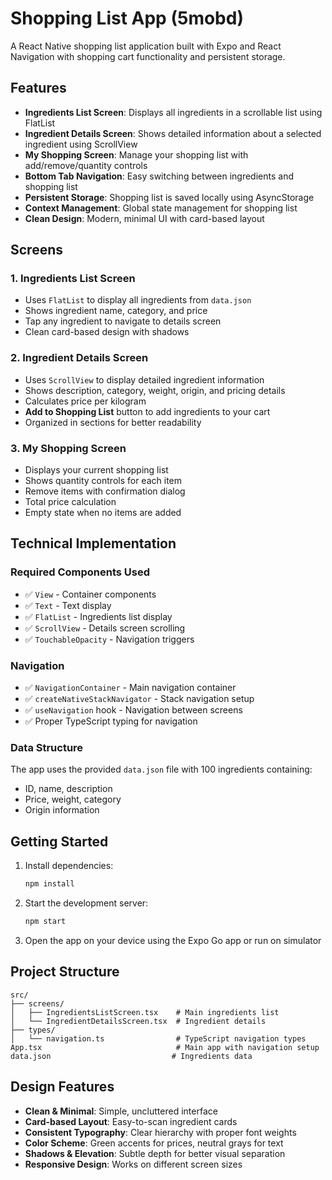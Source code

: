 # Shopping List App (5mobd)

A React Native shopping list application built with Expo and React Navigation with shopping cart functionality and persistent storage.

## Features

- **Ingredients List Screen**: Displays all ingredients in a scrollable list using FlatList
- **Ingredient Details Screen**: Shows detailed information about a selected ingredient using ScrollView
- **My Shopping Screen**: Manage your shopping list with add/remove/quantity controls
- **Bottom Tab Navigation**: Easy switching between ingredients and shopping list
- **Persistent Storage**: Shopping list is saved locally using AsyncStorage
- **Context Management**: Global state management for shopping list
- **Clean Design**: Modern, minimal UI with card-based layout

## Screens

### 1. Ingredients List Screen

- Uses `FlatList` to display all ingredients from `data.json`
- Shows ingredient name, category, and price
- Tap any ingredient to navigate to details screen
- Clean card-based design with shadows

### 2. Ingredient Details Screen

- Uses `ScrollView` to display detailed ingredient information
- Shows description, category, weight, origin, and pricing details
- Calculates price per kilogram
- **Add to Shopping List** button to add ingredients to your cart
- Organized in sections for better readability

### 3. My Shopping Screen

- Displays your current shopping list
- Shows quantity controls for each item
- Remove items with confirmation dialog
- Total price calculation
- Empty state when no items are added

## Technical Implementation

### Required Components Used

- ✅ `View` - Container components
- ✅ `Text` - Text display
- ✅ `FlatList` - Ingredients list display
- ✅ `ScrollView` - Details screen scrolling
- ✅ `TouchableOpacity` - Navigation triggers

### Navigation

- ✅ `NavigationContainer` - Main navigation container
- ✅ `createNativeStackNavigator` - Stack navigation setup
- ✅ `useNavigation` hook - Navigation between screens
- ✅ Proper TypeScript typing for navigation

### Data Structure

The app uses the provided `data.json` file with 100 ingredients containing:

- ID, name, description
- Price, weight, category
- Origin information

## Getting Started

1. Install dependencies:

   ```bash
   npm install
   ```

2. Start the development server:

   ```bash
   npm start
   ```

3. Open the app on your device using the Expo Go app or run on simulator

## Project Structure

```
src/
├── screens/
│   ├── IngredientsListScreen.tsx    # Main ingredients list
│   └── IngredientDetailsScreen.tsx  # Ingredient details
├── types/
│   └── navigation.ts                # TypeScript navigation types
App.tsx                              # Main app with navigation setup
data.json                           # Ingredients data
```

## Design Features

- **Clean & Minimal**: Simple, uncluttered interface
- **Card-based Layout**: Easy-to-scan ingredient cards
- **Consistent Typography**: Clear hierarchy with proper font weights
- **Color Scheme**: Green accents for prices, neutral grays for text
- **Shadows & Elevation**: Subtle depth for better visual separation
- **Responsive Design**: Works on different screen sizes

